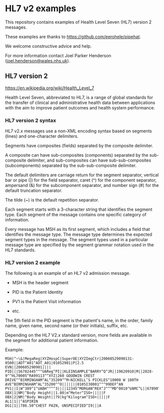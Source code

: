 # HL7 v2 examples

This repository contains examples of Health Level Seven (HL7) version 2 messages. 

These examples are thanks to <https://github.com/eerohele/pipehat>.

We welcome constructive advice and help.

For more information contact Joel Parker Henderson (<joel.henderson@wales.nhs.uk>).

## HL7 version 2

<https://en.wikipedia.org/wiki/Health_Level_7>

Health Level Seven, abbreviated to HL7, is a range of global standards for the
transfer of clinical and administrative health data between applications with
the aim to improve patient outcomes and health system performance.

### HL7 version 2 syntax

HL7 v2.x messages use a non-XML encoding syntax based on segments (lines) and
one-character delimiters. 

Segments have composites (fields) separated by the composite delimiter. 

A composite can have sub-composites (components) separated by the sub-composite
delimiter, and sub-composites can have sub-sub-composites (subcomponents)
separated by the sub-sub-composite delimiter. 

The default delimiters are carriage return for the segment separator, vertical
bar or pipe (|) for the field separator, caret (^) for the component separator,
ampersand (&) for the subcomponent separator, and number sign (#) for the
default truncation separator. 

The tilde (~) is the default repetition separator. 

Each segment starts with a 3-character string that identifies the segment type.
Each segment of the message contains one specific category of information. 

Every message has MSH as its first segment, which includes a field that
identifies the message type. The message type determines the expected segment
types in the message. The segment types used in a particular message type are
specified by the segment grammar notation used in the HL7 standards.

### HL7 version 2 example

The following is an example of an HL7 v2 admission message. 

* MSH is the header segment
  
* PID is the Patient Identity
  
* PV1 is the Patient Visit information
  
* etc.

The 5th field in the PID segment is the patient's name, in the order, family
name, given name, second name (or their initials), suffix, etc. 

Depending on the HL7 V2.x standard version, more fields are available in the
segment for additional patient information.

Example:

```HL7
MSH|^~\&|MegaReg|XYZHospC|SuperOE|XYZImgCtr|20060529090131-0500||ADT^A01^ADT_A01|01052901|P|2.5
EVN||200605290901||||
PID|||56782445^^^UAReg^PI||KLEINSAMPLE^BARRY^Q^JR||19620910|M||2028-9^^HL70005^RA99113^^XYZ|260 GOODWIN CREST DRIVE^^BIRMINGHAM^AL^35209^^M~NICKELL’S PICKLES^10000 W 100TH AVE^BIRMINGHAM^AL^35200^^O|||||||0105I30001^^^99DEF^AN
PV1||I|W^389^1^UABH^^^^3||||12345^MORGAN^REX^J^^^MD^0010^UAMC^L||67890^GRAINGER^LUCY^X^^^MD^0010^UAMC^L|MED|||||A0||13579^POTTER^SHERMAN^T^^^MD^0010^UAMC^L|||||||||||||||||||||||||||200605290900
OBX|1|NM|^Body Height||1.80|m^Meter^ISO+|||||F
OBX|2|NM|^Body Weight||79|kg^Kilogram^ISO+|||||F
AL1|1||^ASPIRIN
DG1|1||786.50^CHEST PAIN, UNSPECIFIED^I9|||A
```
